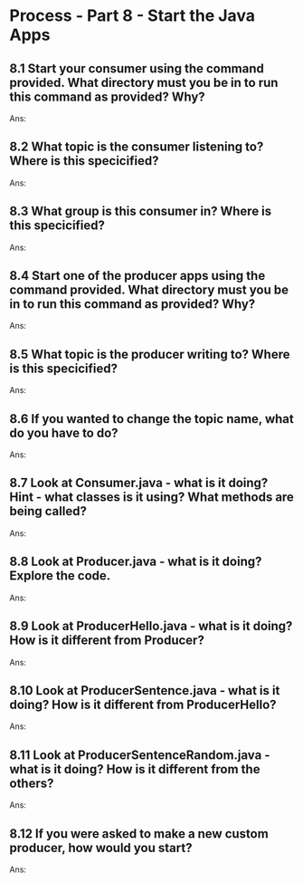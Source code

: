 # Process - Part 8 - Start the Java Apps

## 8.1 Start your consumer using the command provided. What directory must you be in to run this command as provided? Why?

Ans:


## 8.2 What topic is the consumer listening to? Where is this specicified?

Ans:


## 8.3 What group is this consumer in? Where is this specicified?

Ans:


## 8.4 Start one of the producer apps using the command provided. What directory must you be in to run this command as provided? Why?

Ans:


## 8.5 What topic is the producer writing to? Where is this specicified?

Ans:


## 8.6 If you wanted to change the topic name, what do you have to do? 

Ans:


## 8.7 Look at Consumer.java - what is it doing? Hint - what classes is it using? What methods are being called?

Ans:


## 8.8 Look at Producer.java - what is it doing? Explore the code.

Ans:


## 8.9 Look at ProducerHello.java - what is it doing? How is it different from Producer?

Ans:


## 8.10 Look at ProducerSentence.java - what is it doing? How is it different from ProducerHello?

Ans:


## 8.11 Look at ProducerSentenceRandom.java - what is it doing? How is it different from the others?

Ans:


## 8.12 If you were asked to make a new custom producer, how would you start? 

Ans:



